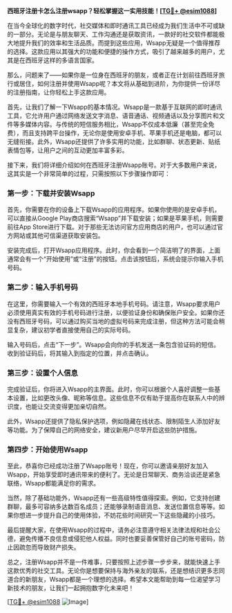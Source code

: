 **西班牙注册卡怎么注册wsapp？轻松掌握这一实用技能！[[TG💪+ @esim1088](https://t.me/s/esim1088)]**

在当今全球化的数字时代，社交媒体和即时通讯工具已经成为我们生活中不可或缺的一部分。无论是与朋友聊天、工作沟通还是获取资讯，一款好的社交软件都能极大地提升我们的效率和生活品质。而提到这些应用，Wsapp无疑是一个值得推荐的选择。这款应用以其强大的功能和便捷的操作方式，吸引了越来越多的用户，尤其是在西班牙这样的多语言国家。

那么，问题来了——如果你是一位身在西班牙的朋友，或者正在计划前往西班牙旅行或居住，如何注册并使用Wsapp呢？本文将从基础到进阶，为你提供一份详尽的注册指南，让你轻松上手这款应用。

首先，让我们了解一下Wsapp的基本情况。Wsapp是一款基于互联网的即时通讯工具，它允许用户通过网络发送文字消息、语音通话、视频通话以及分享图片和文件等多媒体内容。与传统的短信服务相比，Wsapp不仅成本低廉（甚至完全免费），而且支持跨平台操作，无论你是使用安卓手机、苹果手机还是电脑，都可以无缝衔接。此外，Wsapp还提供了许多实用的功能，比如群聊、状态更新、贴纸表情包等，让用户之间的互动更加丰富多彩。

接下来，我们将详细介绍如何在西班牙注册Wsapp账号。对于大多数用户来说，这其实是一个非常简单的过程，只需按照以下步骤操作即可：

### 第一步：下载并安装Wsapp

首先，你需要在你的设备上下载Wsapp的应用程序。如果你使用的是安卓手机，可以直接从Google Play商店搜索“Wsapp”并下载安装；如果是苹果手机，则需要前往App Store进行下载。对于那些无法访问官方应用商店的用户，也可以通过官方网站或其他可信渠道获取安装包。

安装完成后，打开Wsapp应用程序。此时，你会看到一个简洁明了的界面，上面通常会有一个“开始使用”或“注册”的按钮。点击该按钮后，系统会提示你输入手机号码。

### 第二步：输入手机号码

在这里，你需要输入一个有效的西班牙本地手机号码。请注意，Wsapp要求用户必须使用真实有效的手机号码进行注册，以便验证身份和确保账户安全。如果你还没有西班牙号码，可以通过购买当地的虚拟号码来完成注册，但这种方法可能会稍显复杂，建议初学者直接使用自己的实际号码。

输入号码后，点击“下一步”。Wsapp会向你的手机发送一条包含验证码的短信。收到验证码后，将其输入到指定的位置，并点击确认。

### 第三步：设置个人信息

完成验证后，你将进入Wsapp的主界面。此时，你可以根据个人喜好调整一些基本设置，比如更改头像、昵称等信息。这些信息不仅有助于提高你在联系人中的辨识度，也能让交流变得更加亲切自然。

此外，Wsapp还提供了隐私保护选项，例如隐藏在线状态、限制陌生人添加好友等功能。为了保障自己的网络安全，建议新用户尽早开启这些防护措施。

### 第四步：开始使用Wsapp

至此，恭喜你已经成功注册了Wsapp账号！现在，你可以邀请亲朋好友加入Wsapp，开始享受即时通讯带来的便利了。无论是日常聊天、商务洽谈还是紧急联络，Wsapp都能满足你的需求。

当然，除了基础功能外，Wsapp还有一些高级特性值得探索。例如，它支持创建群聊，最多可容纳多达数百名成员；还能够录制语音消息、发送位置信息等等。如果你想进一步提升自己的使用体验，不妨花些时间研究一下这些隐藏的小技巧。

最后提醒大家，在使用Wsapp的过程中，请务必注意遵守相关法律法规和社会公德，避免传播不良信息或侵犯他人权益。同时也要妥善保管好自己的账号密码，防止因疏忽而导致财产损失。

总之，注册Wsapp并不是一件难事，只要按照上述步骤一步步来，就能快速上手这款优秀的社交工具。无论你是想要保持与海外亲友的联系，还是想结识更多志同道合的新朋友，Wsapp都是一个理想的选择。希望本文能帮助到每一位渴望学习新技术的朋友，让我们一起拥抱数字化未来吧！

[[TG💪+ @esim1088](https://t.me/s/esim1088) ![Image](https://i.postimg.cc/4NQfJmqS/Snipaste-2025-05-13-00-14-12.png)]